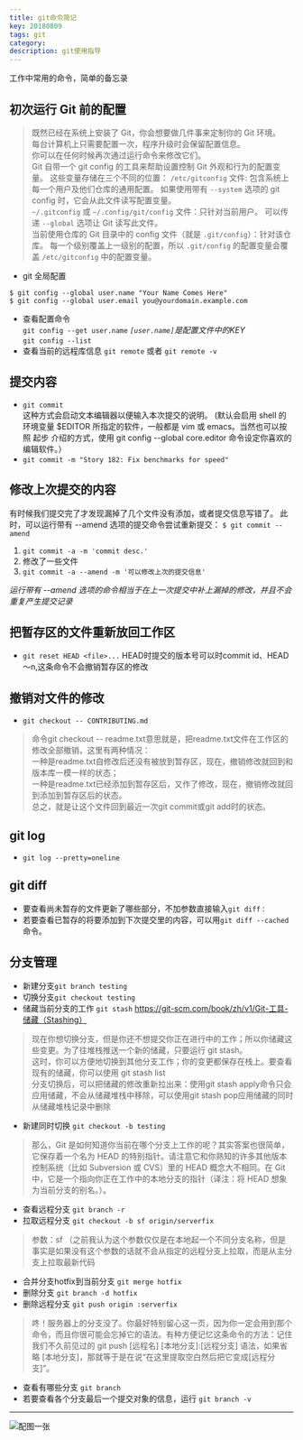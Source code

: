 ```yaml
---
title: git命令简记
key: 20180809
tags: git
category: 
description: git使用指导
---
```

工作中常用的命令，简单的备忘录
<!--more-->
## 初次运行 Git 前的配置
>既然已经在系统上安装了 Git，你会想要做几件事来定制你的 Git 环境。  
每台计算机上只需要配置一次，程序升级时会保留配置信息。  
你可以在任何时候再次通过运行命令来修改它们。  
Git 自带一个 git config 的工具来帮助设置控制 Git 外观和行为的配置变量。 这些变量存储在三个不同的位置：
`/etc/gitconfig` 文件: 包含系统上每一个用户及他们仓库的通用配置。 如果使用带有 `--system` 选项的 git config 时，它会从此文件读写配置变量。  
`~/.gitconfig` 或 `~/.config/git/config` 文件：只针对当前用户。 可以传递 `--global` 选项让 Git 读写此文件。  
当前使用仓库的 Git 目录中的 config 文件（就是 `.git/config`）：针对该仓库。
每一个级别覆盖上一级别的配置，所以 `.git/config` 的配置变量会覆盖 `/etc/gitconfig` 中的配置变量。

* git 全局配置
```
$ git config --global user.name "Your Name Comes Here"
$ git config --global user.email you@yourdomain.example.com
```

* 查看配置命令  
`git config --get user.name` *`[user.name]`是配置文件中的KEY*  
`git config --list`
* 查看当前的远程库信息
`git remote` 或者  `git remote -v`
## 提交内容
* ```git commit```  
这种方式会启动文本编辑器以便输入本次提交的说明。 (默认会启用 shell 的环境变量 $EDITOR 所指定的软件，一般都是 vim 或 emacs。当然也可以按照 起步 介绍的方式，使用 git config --global core.editor 命令设定你喜欢的编辑软件。）
* ```git commit -m "Story 182: Fix benchmarks for speed"```

## 修改上次提交的内容
有时候我们提交完了才发现漏掉了几个文件没有添加，或者提交信息写错了。 此时，可以运行带有 --amend 选项的提交命令尝试重新提交：
```$ git commit --amend```
1. `git commit -a -m 'commit desc.'`
1. 修改了一些文件
1. `git commit -a --amend -m '可以修改上次的提交信息'`  

*运行带有 --amend 选项的命令相当于在上一次提交中补上漏掉的修改，并且不会重复产生提交记录*

## 把暂存区的文件重新放回工作区
* `git reset HEAD <file>...` HEAD时提交的版本号可以时commit id、HEAD～n,这条命令不会撤销暂存区的修改

## 撤销对文件的修改
* `git checkout -- CONTRIBUTING.md`
>命令git checkout -- readme.txt意思就是，把readme.txt文件在工作区的修改全部撤销，这里有两种情况：  
一种是readme.txt自修改后还没有被放到暂存区，现在，撤销修改就回到和版本库一模一样的状态；  
一种是readme.txt已经添加到暂存区后，又作了修改，现在，撤销修改就回到添加到暂存区后的状态。  
总之，就是让这个文件回到最近一次git commit或git add时的状态。



## git log
* `git log --pretty=oneline`


## git diff
* 要查看尚未暂存的文件更新了哪些部分，不加参数直接输入`git diff：`  
* 若要查看已暂存的将要添加到下次提交里的内容，可以用` git diff --cached `命令。  

## 分支管理
* 新建分支`git branch testing`
* 切换分支`git checkout testing`  
* 储藏当前分支的工作 `git stash` <https://git-scm.com/book/zh/v1/Git-工具-储藏（Stashing）>
>现在你想切换分支，但是你还不想提交你正在进行中的工作；所以你储藏这些变更。为了往堆栈推送一个新的储藏，只要运行 git stash。  
>这时，你可以方便地切换到其他分支工作；你的变更都保存在栈上。要查看现有的储藏，你可以使用 git stash list   
>分支切换后，可以把储藏的修改重新拉出来：使用git stash apply命令只会应用储藏，不会从储藏堆栈中移除，可以使用git stash pop应用储藏的同时从储藏堆栈记录中删除  
* 新建同时切换 `git checkout -b testing`  
>那么，Git 是如何知道你当前在哪个分支上工作的呢？其实答案也很简单，它保存着一个名为 HEAD 的特别指针。请注意它和你熟知的许多其他版本控制系统（比如 Subversion 或 CVS）里的 HEAD 概念大不相同。在 Git 中，它是一个指向你正在工作中的本地分支的指针（译注：将 HEAD 想象为当前分支的别名。）。  

* 查看远程分支 `git branch -r`
* 拉取远程分支 `git checkout -b sf origin/serverfix`   
>参数：sf （之前我认为这个参数仅仅是在本地起一个不同分支名称，但是事实是如果没有这个参数的话就不会从指定的远程分支上拉取，而是从主分支上拉取最新代码
* 合并分支hotfix到当前分支 `git merge hotfix`
* 删除分支 `git branch -d hotfix`
* 删除远程分支 `git push origin :serverfix`
>咚！服务器上的分支没了。你最好特别留心这一页，因为你一定会用到那个命令，而且你很可能会忘掉它的语法。有种方便记忆这条命令的方法：记住我们不久前见过的 git push [远程名] [本地分支]:[远程分支] 语法，如果省略 [本地分支]，那就等于是在说“在这里提取空白然后把它变成[远程分支]”。
* 查看有哪些分支 `git branch`
* 若要查看各个分支最后一个提交对象的信息，运行 `git branch -v`
**********
![配图一张](/assets/images/posts/1_n0i87-8kprIemY3Gt0sNsg.jpeg)
